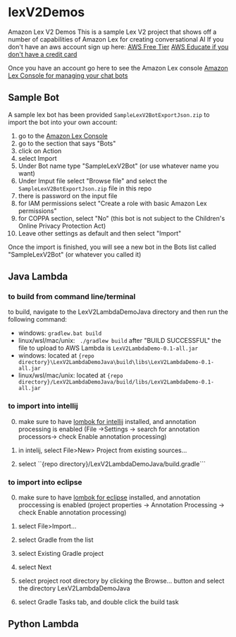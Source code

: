 # lexV2Demos
Amazon Lex V2 Demos
This is a sample Lex V2 project that shows off a number of capabilities of Amazon Lex for creating conversational AI
If you don't have an aws account sign up here:
[AWS Free Tier](https://aws.amazon.com/free/)
[AWS Educate if you don't have a credit card](https://www.awseducate.com/Registration)

Once you have an account go here to see the Amazon Lex console
[Amazon Lex Console for managing your chat bots](https://console.aws.amazon.com/lexv2/home?region=us-east-1#bots)

## Sample Bot
A sample lex bot has been provided
```SampleLexV2BotExportJson.zip```
to import the bot into your own account:
1. go to the [Amazon Lex Console](https://console.aws.amazon.com/lexv2/home?region=us-east-1#bots)
2. go to the section that says "Bots"
3. click on Action
4. select Import
5. Under Bot name type "SampleLexV2Bot" (or use whatever name you want)
6. Under Imput file select "Browse file" and select the ```SampleLexV2BotExportJson.zip``` file in this repo
7. there is password on the input file
8. for IAM permissions select "Create a role with basic Amazon Lex permissions"
9. for COPPA section, select "No" (this bot is not subject to the Children's Online Privacy Protection Act)
10. Leave other settings as default and then select "Import"

Once the import is finished, you will see a new bot in the Bots list called "SampleLexV2Bot" (or whatever you called it)

## Java Lambda
### to build from command line/terminal
to build, navigate to the LexV2LambdaDemoJava directory and then run the following command:
  - windows: ```gradlew.bat build```
  - linux/wsl/mac/unix: ``` ./gradlew build```
after "BUILD SUCCESSFUL" the file to upload to AWS Lambda is ```LexV2LambdaDemo-0.1-all.jar```
  - windows: located at ```{repo directory}\LexV2LambdaDemoJava\build\libs\LexV2LambdaDemo-0.1-all.jar```
  - linux/wsl/mac/unix: located at ```{repo directory}/LexV2LambdaDemoJava/build/libs/LexV2LambdaDemo-0.1-all.jar```

### to import into intellij
0. make sure to have [lombok for intellij](https://projectlombok.org/setup/intellij) installed, and annotation processing is enabled (File ->Settings -> search for annotation processors-> check Enable annotation processing)

1. in intelij, select File>New> Project from existing sources...
2. select ``{repo directory}/LexV2LambdaDemoJava/build.gradle```
### to import into eclipse
0. make sure to have [lombok for eclipse](https://projectlombok.org/setup/eclipse) installed, and annotation proccessing is enabled (project properties -> Annotation Processing -> check Enable annotation processing)

1. select File>Import...
2. select Gradle from the list
3. select Existing Gradle project
4. select Next
6. select project root directory by clicking the Browse... button and select the directory LexV2LambdaDemoJava
7. select Gradle Tasks tab, and double click the build task



## Python Lambda


